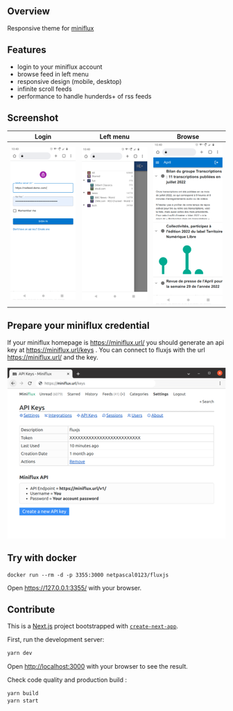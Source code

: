 
## Overview

Responsive theme for [miniflux](https://github.com/miniflux/miniflux)




## Features

- login to your miniflux account
- browse feed in left menu
- responsive design (mobile, desktop)
- infinite scroll feeds
- performance to handle hunderds+ of rss feeds

## Screenshot

|Login|Left menu|Browse|
|---|---|---|
|![Screenshot - Login](./docs/login.png)|![Screenshot - Left menu](./docs/menu.png)|![Screen Reader](./docs/fluxjs.png)|





## Prepare your miniflux credential

If your miniflux homepage is https://miniflux.url/ you should generate an api key at https://miniflux.url/keys . You can connect to fluxjs with the url https://miniflux.url/ and the key. 

![Generate Miniflux key](./docs/apikey.png)



## Try with docker

```
docker run --rm -d -p 3355:3000 netpascal0123/fluxjs
```

Open https://127.0.0.1:3355/ with your browser.

## Contribute

This is a [Next.js](https://nextjs.org/) project bootstrapped with [`create-next-app`](https://github.com/vercel/next.js/tree/canary/packages/create-next-app).

First, run the development server:

```bash
yarn dev
```
Open [http://localhost:3000](http://localhost:3000) with your browser to see the result.

Check code quality and production build :

```bash
yarn build
yarn start
```
